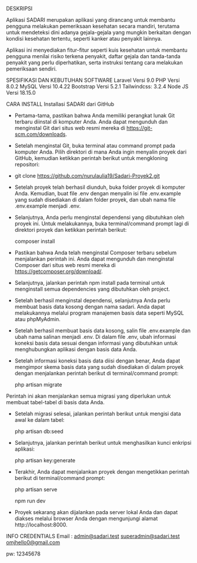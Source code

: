 DESKRIPSI

Aplikasi SADARI merupakan aplikasi yang dirancang untuk membantu pengguna melakukan pemeriksaan kesehatan secara mandiri, terutama untuk mendeteksi dini adanya gejala-gejala yang mungkin berkaitan dengan kondisi kesehatan tertentu, seperti kanker atau penyakit lainnya.

Aplikasi ini menyediakan fitur-fitur seperti kuis kesehatan untuk membantu pengguna menilai risiko terkena penyakit, daftar gejala dan tanda-tanda penyakit yang perlu diperhatikan, serta instruksi tentang cara melakukan pemeriksaan sendiri.


SPESIFIKASI DAN KEBUTUHAN SOFTWARE
Laravel Versi 9.0
PHP Versi 8.0.2
MySQL Versi 10.4.22
Bootstrap Versi 5.2.1
Tailwindcss: 3.2.4
Node JS Versi 18.15.0


CARA INSTALL
Installasi SADARI dari GitHub

- Pertama-tama, pastikan bahwa Anda memiliki perangkat lunak Git terbaru diinstal di komputer Anda. Anda dapat mengunduh dan menginstal Git dari situs web resmi mereka di https://git-scm.com/downloads.

- Setelah menginstal Git, buka terminal atau command prompt pada komputer Anda. Pilih direktori di mana Anda ingin menyalin proyek dari GitHub, kemudian ketikkan perintah berikut untuk mengkloning repositori:

- git clone https://github.com/nurulaulia19/Sadari-Proyek2.git

- Setelah proyek telah berhasil diunduh, buka folder proyek di komputer Anda. Kemudian, buat file .env dengan menyalin isi file .env.example yang sudah disediakan di dalam folder proyek, dan ubah nama file .env.example menjadi .env.

- Selanjutnya, Anda perlu menginstal dependensi yang dibutuhkan oleh proyek ini. Untuk melakukannya, buka terminal/command prompt lagi di direktori proyek dan ketikkan perintah berikut:

    composer install

- Pastikan bahwa Anda telah menginstal Composer terbaru sebelum menjalankan perintah ini. Anda dapat mengunduh dan menginstal Composer dari situs web resmi mereka di https://getcomposer.org/download/.

- Selanjutnya, jalankan perintah npm install pada terminal untuk menginstall semua dependencies yang dibutuhkan oleh project.

- Setelah berhasil menginstal dependensi, selanjutnya Anda perlu membuat basis data kosong dengan nama sadari. Anda dapat melakukannya melalui program manajemen basis data seperti MySQL atau phpMyAdmin.

- Setelah berhasil membuat basis data kosong, salin file .env.example dan ubah nama salinan menjadi .env. Di dalam file .env, ubah informasi koneksi basis data sesuai dengan informasi yang dibutuhkan untuk menghubungkan aplikasi dengan basis data Anda.

- Setelah informasi koneksi basis data diisi dengan benar, Anda dapat mengimpor skema basis data yang sudah disediakan di dalam proyek dengan menjalankan perintah berikut di terminal/command prompt:

    php artisan migrate

Perintah ini akan menjalankan semua migrasi yang diperlukan untuk membuat tabel-tabel di basis data Anda.

- Setelah migrasi selesai, jalankan perintah berikut untuk mengisi data awal ke dalam tabel:

    php artisan db:seed

- Selanjutnya, jalankan perintah berikut untuk menghasilkan kunci enkripsi aplikasi:

    php artisan key:generate

- Terakhir, Anda dapat menjalankan proyek dengan mengetikkan perintah berikut di terminal/command prompt:

    php artisan serve

    npm run dev

- Proyek sekarang akan dijalankan pada server lokal Anda dan dapat diakses melalui browser Anda dengan mengunjungi alamat http://localhost:8000.



INFO CREDENTIALS
Email : admin@sadari.test
        superadmin@sadari.test
        omjhello0@gmail.com

pw: 12345678

